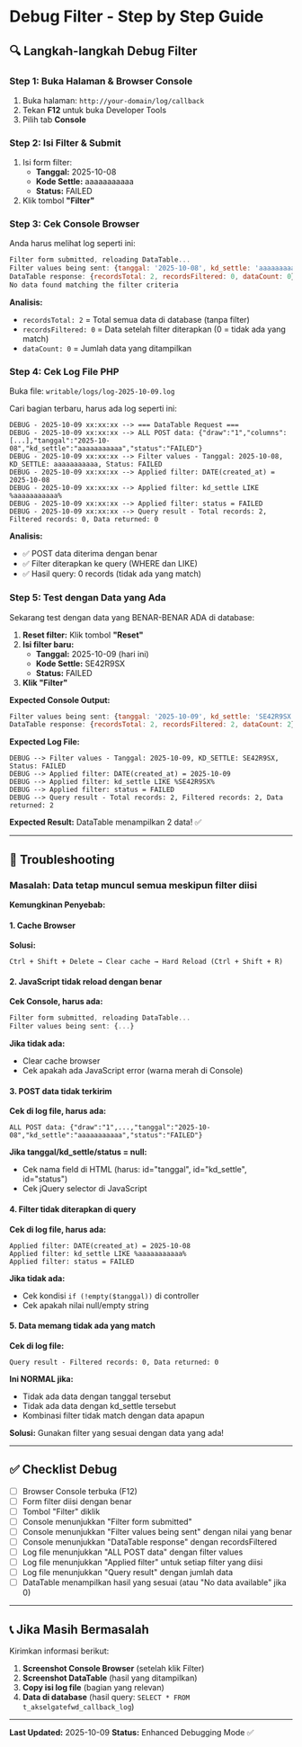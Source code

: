 # Debug Filter - Step by Step Guide

## 🔍 Langkah-langkah Debug Filter

### Step 1: Buka Halaman & Browser Console
1. Buka halaman: `http://your-domain/log/callback`
2. Tekan **F12** untuk buka Developer Tools
3. Pilih tab **Console**

### Step 2: Isi Filter & Submit
1. Isi form filter:
   - **Tanggal:** 2025-10-08
   - **Kode Settle:** aaaaaaaaaaa
   - **Status:** FAILED
2. Klik tombol **"Filter"**

### Step 3: Cek Console Browser
Anda harus melihat log seperti ini:

```javascript
Filter form submitted, reloading DataTable...
Filter values being sent: {tanggal: '2025-10-08', kd_settle: 'aaaaaaaaaaa', status: 'FAILED'}
DataTable response: {recordsTotal: 2, recordsFiltered: 0, dataCount: 0}
No data found matching the filter criteria
```

**Analisis:**
- `recordsTotal: 2` = Total semua data di database (tanpa filter)
- `recordsFiltered: 0` = Data setelah filter diterapkan (0 = tidak ada yang match)
- `dataCount: 0` = Jumlah data yang ditampilkan

### Step 4: Cek Log File PHP
Buka file: `writable/logs/log-2025-10-09.log`

Cari bagian terbaru, harus ada log seperti ini:

```
DEBUG - 2025-10-09 xx:xx:xx --> === DataTable Request ===
DEBUG - 2025-10-09 xx:xx:xx --> ALL POST data: {"draw":"1","columns":[...],"tanggal":"2025-10-08","kd_settle":"aaaaaaaaaaa","status":"FAILED"}
DEBUG - 2025-10-09 xx:xx:xx --> Filter values - Tanggal: 2025-10-08, KD_SETTLE: aaaaaaaaaaa, Status: FAILED
DEBUG - 2025-10-09 xx:xx:xx --> Applied filter: DATE(created_at) = 2025-10-08
DEBUG - 2025-10-09 xx:xx:xx --> Applied filter: kd_settle LIKE %aaaaaaaaaaa%
DEBUG - 2025-10-09 xx:xx:xx --> Applied filter: status = FAILED
DEBUG - 2025-10-09 xx:xx:xx --> Query result - Total records: 2, Filtered records: 0, Data returned: 0
```

**Analisis:**
- ✅ POST data diterima dengan benar
- ✅ Filter diterapkan ke query (WHERE dan LIKE)
- ✅ Hasil query: 0 records (tidak ada yang match)

### Step 5: Test dengan Data yang Ada
Sekarang test dengan data yang BENAR-BENAR ADA di database:

1. **Reset filter:** Klik tombol **"Reset"**
2. **Isi filter baru:**
   - **Tanggal:** 2025-10-09 (hari ini)
   - **Kode Settle:** SE42R9SX
   - **Status:** FAILED
3. **Klik "Filter"**

**Expected Console Output:**
```javascript
Filter values being sent: {tanggal: '2025-10-09', kd_settle: 'SE42R9SX', status: 'FAILED'}
DataTable response: {recordsTotal: 2, recordsFiltered: 2, dataCount: 2}
```

**Expected Log File:**
```
DEBUG --> Filter values - Tanggal: 2025-10-09, KD_SETTLE: SE42R9SX, Status: FAILED
DEBUG --> Applied filter: DATE(created_at) = 2025-10-09
DEBUG --> Applied filter: kd_settle LIKE %SE42R9SX%
DEBUG --> Applied filter: status = FAILED
DEBUG --> Query result - Total records: 2, Filtered records: 2, Data returned: 2
```

**Expected Result:** DataTable menampilkan 2 data! ✅

---

## 🐛 Troubleshooting

### Masalah: Data tetap muncul semua meskipun filter diisi

**Kemungkinan Penyebab:**

#### 1. Cache Browser
**Solusi:**
```
Ctrl + Shift + Delete → Clear cache → Hard Reload (Ctrl + Shift + R)
```

#### 2. JavaScript tidak reload dengan benar
**Cek Console, harus ada:**
```javascript
Filter form submitted, reloading DataTable...
Filter values being sent: {...}
```

**Jika tidak ada:**
- Clear cache browser
- Cek apakah ada JavaScript error (warna merah di Console)

#### 3. POST data tidak terkirim
**Cek di log file, harus ada:**
```
ALL POST data: {"draw":"1",...,"tanggal":"2025-10-08","kd_settle":"aaaaaaaaaaa","status":"FAILED"}
```

**Jika tanggal/kd_settle/status = null:**
- Cek nama field di HTML (harus: id="tanggal", id="kd_settle", id="status")
- Cek jQuery selector di JavaScript

#### 4. Filter tidak diterapkan di query
**Cek di log file, harus ada:**
```
Applied filter: DATE(created_at) = 2025-10-08
Applied filter: kd_settle LIKE %aaaaaaaaaaa%
Applied filter: status = FAILED
```

**Jika tidak ada:**
- Cek kondisi `if (!empty($tanggal))` di controller
- Cek apakah nilai null/empty string

#### 5. Data memang tidak ada yang match
**Cek di log file:**
```
Query result - Filtered records: 0, Data returned: 0
```

**Ini NORMAL jika:**
- Tidak ada data dengan tanggal tersebut
- Tidak ada data dengan kd_settle tersebut
- Kombinasi filter tidak match dengan data apapun

**Solusi:** Gunakan filter yang sesuai dengan data yang ada!

---

## ✅ Checklist Debug

- [ ] Browser Console terbuka (F12)
- [ ] Form filter diisi dengan benar
- [ ] Tombol "Filter" diklik
- [ ] Console menunjukkan "Filter form submitted"
- [ ] Console menunjukkan "Filter values being sent" dengan nilai yang benar
- [ ] Console menunjukkan "DataTable response" dengan recordsFiltered
- [ ] Log file menunjukkan "ALL POST data" dengan filter values
- [ ] Log file menunjukkan "Applied filter" untuk setiap filter yang diisi
- [ ] Log file menunjukkan "Query result" dengan jumlah data
- [ ] DataTable menampilkan hasil yang sesuai (atau "No data available" jika 0)

---

## 📞 Jika Masih Bermasalah

Kirimkan informasi berikut:

1. **Screenshot Console Browser** (setelah klik Filter)
2. **Screenshot DataTable** (hasil yang ditampilkan)
3. **Copy isi log file** (bagian yang relevan)
4. **Data di database** (hasil query: `SELECT * FROM t_akselgatefwd_callback_log`)

---

**Last Updated:** 2025-10-09
**Status:** Enhanced Debugging Mode ✅
